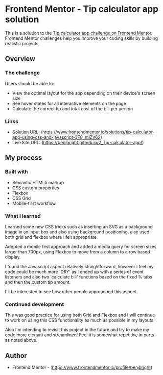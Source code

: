 # Frontend Mentor - Tip calculator app solution

This is a solution to the [Tip calculator app challenge on Frontend Mentor](https://www.frontendmentor.io/challenges/tip-calculator-app-ugJNGbJUX). Frontend Mentor challenges help you improve your coding skills by building realistic projects.

## Overview

### The challenge

Users should be able to:

- View the optimal layout for the app depending on their device's screen size
- See hover states for all interactive elements on the page
- Calculate the correct tip and total cost of the bill per person

### Links

- Solution URL: (https://www.frontendmentor.io/solutions/tip-calculator-app-using-css-and-javascript-3F8_mIZV62)
- Live Site URL: (https://benjbright.github.io/2_Tip-calculator-app/)

## My process

### Built with

- Semantic HTML5 markup
- CSS custom properties
- Flexbox
- CSS Grid
- Mobile-first workflow

### What I learned

Learned some new CSS tricks such as inserting an SVG as a background image in an input box and also using background positioning, also used both grid and flexbox where I felt appropriate.

Adopted a mobile first approach and added a media query for screen sizes larger than 700px, using Flexbox to move from a column to a row based display.

I found the Javascript aspect relatively straightforward, however I feel my code could be much more 'DRY' as I ended up with a series of event listeners and also two 'calculate bill' functions based on the fixed % tabs and then the custom tip amount.

I'll be interested to see how other people approached this aspect.

### Continued development

This was good practice for using both Grid and Flexbox and I will continue to work on using this CSS functionality as much as possible in my layouts.

Also I'm intending to revisit this project in the future and try to make my code more elegant and streamlined! Feel it is somewhat repetitive in parts as noted above.

## Author

- Frontend Mentor - (https://www.frontendmentor.io/profile/benjbright)

